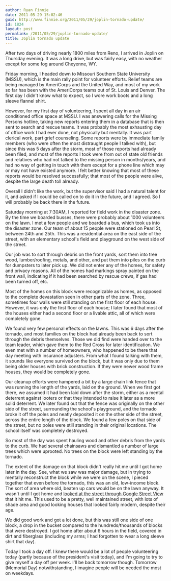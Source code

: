 ```yaml
---
author: Ryan Finnie
date: 2011-05-29 15:02:46
guid: http://www.finnie.org/2011/05/29/joplin-tornado-update/
id: 1824
layout: post
permalink: /2011/05/29/joplin-tornado-update/
title: Joplin tornado update
---
```

After two days of driving nearly 1800 miles from Reno, I arrived in Joplin on Thursday evening. It was a long drive, but was fairly easy, with no weather except for some fog around Cheyenne, WY.

Friday morning, I headed down to Missouri Southern State University (MSSU), which is the main rally point for volunteer efforts. Relief teams are being managed by AmeriCorps and the United Way, and most of my work so far has been with the AmeriCorps teams out of St. Louis and Denver. The first day I didn't know what to expect, so I wore work boots and a long sleeve flannel shirt.

However, for my first day of volunteering, I spent all day in an air conditioned office space at MSSU. I was answering calls for the Missing Persons hotline, taking new reports entering them in a database that is then sent to search and rescue teams. It was probably the most exhausting day of office work I had ever done, not physically but mentally. It was part clerical work, part grief counseling. Some reports were by immediate family members (who were often the most distraught people I talked with), but since this was 5 days after the storm, most of those reports had already been filed, and most of the reports I took were from out of state old friends and relatives who had not talked to the missing person in months/years, and had no way of getting in touch with them except for a phone line which may or may not have existed anymore. I felt better knowing that most of these reports would be resolved successfully; that most of the people were alive, despite the large death toll already.

Overall I didn't like the work, but the supervisor said I had a natural talent for it, and asked if I could be called on to do it in the future, and I agreed. So I will probably be back there in the future.

Saturday morning at 7:30AM, I reported for field work in the disaster zone. By the time we boarded busses, there were probably about 1000 volunteers on the lawn. I met a few people and we boarded a bus, which took us into the disaster zone. Our team of about 15 people were stationed on Pearl St, between 24th and 25th. This was a residential area on the east side of the street, with an elementary school's field and playground on the west side of the street.

Our job was to sort through debris on the front yards, sort them into tree wood, lumber/roofing, metals, and other, and put them into piles on the curb for dumpsters to later pick up. We did not enter any of the homes, for safety and privacy reasons. All of the homes had markings spray painted on the front wall, indicating if it had been searched by rescue crews, if gas had been turned off, etc.

Most of the homes on this block were recognizable as homes, as opposed to the complete devastation seen in other parts of the zone. Three, sometimes four walls were still standing on the first floor of each house. However, it was only the first floor of each house; I later found that most of the houses either had a second floor or a livable attic, all of which were completely gone.

We found very few personal effects on the lawns. This was 6 days after the tornado, and most families on the block had already been back to sort through the debris themselves. Those we did find were handed over to the team leader, which gave them to the Red Cross for later identification. We even met with a number of homeowners, who happened to be there that day meeting with insurance adjusters. From what I found talking with them, it sounds like everyone survived on the block, but it was only due to them being older houses with brick construction. If they were newer wood frame houses, they would be completely gone.

Our cleanup efforts were hampered a bit by a large chain link fence that was running the length of the yards, laid on the ground. When we first got there, we assumed it had been laid down after the storm, either as a mental deterrent against looters or that they intended to raise it later as a more solid deterrent. We later found out that the fence was originally on the other side of the street, surrounding the school's playground, and the tornado broke it off the poles and neatly deposited it on the other side of the street, across the entire length of the block. We found a few poles on that side of the street, but no poles were still standing in their original locations. The school itself was completely destroyed.

So most of the day was spent hauling wood and other debris from the yards to the curb. We had several chainsaws and dismantled a number of large trees which were uprooted. No trees on the block were left standing by the tornado.

The extent of the damage on that block didn't really hit me until I got home later in the day. See, what we saw was major damage, but in trying to mentally reconstruct the block while we were on the scene, I pieced together that even before the tornado, this was an old, low-income block. The sort of area where old, beaten up cars would be on the lawn anyway. It wasn't until I got home and [looked at the street through Google Street View](http://maps.google.com/maps?f=q&source=s_q&hl=en&geocode=&q=Moffet+Avenue,+Joplin,+MO&aq=0&sll=36.990488,-94.44397&sspn=0.508959,1.234589&ie=UTF8&hq=&hnear=Moffet+Ave,+Joplin,+Jasper,+Missouri+64801&ll=37.064629,-94.517806&spn=0.004169,0.009645&z=17&layer=c&cbll=37.064418,-94.517782&panoid=w3xX4aTfofBkq0ydwY9zkw&cbp=12,164.29,,0,-5.31) that it hit me. This used to be a pretty, well maintained street, with lots of shade area and good looking houses that looked fairly modern, despite their age.

We did good work and got a lot done, but this was still one side of one block, a drop in the bucket compared to the hundreds/thousands of blocks that were destroyed. I got home after about 6 hours in the field, covered in dirt and fiberglass (including my arms; I had forgotten to wear a long sleeve shirt that day).

Today I took a day off. I knew there would be a lot of people volunteering today (partly because of the president's visit today), and I'm going to try to give myself a day off per week. I'll be back tomorrow though. Tomorrow (Memorial Day) notwithstanding, I imagine people will be needed the most on weekdays.
